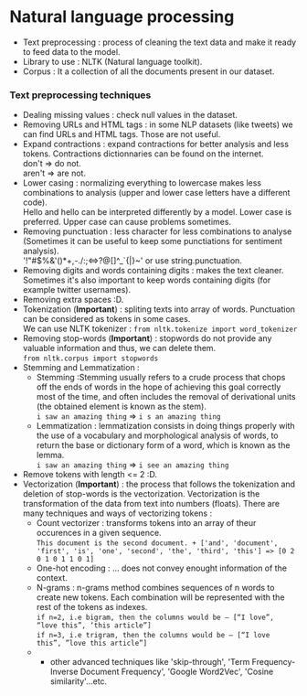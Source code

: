# Natural language processing

- Text preprocessing : process of cleaning the text data and make it ready to feed data to the model.
- Library to use : NLTK (Natural language toolkit).
- Corpus : It a collection of all the documents present in our dataset.  

### Text preprocessing techniques
- Dealing missing values : check null values in the dataset.
- Removing URLs and HTML tags : in some NLP datasets (like tweets) we can find URLs and HTML tags. Those are not useful.
- Expand contractions : expand contractions for better analysis and less tokens. Contractions dictionnaries can be found on the internet.  
  don't => do not.  
  aren't => are not.
- Lower casing : normalizing everything to lowercase makes less combinations to analysis (upper and lower case letters have a different code).  
  Hello and hello can be interpreted differently by a model.
  Lower case is preferred. Upper case can cause problems sometimes.
- Removing punctuation : less character for less combinations to analyse (Sometimes it can be useful to keep some punctiations for sentiment analysis).  
  '!"#$%&'()*+,-./:;<=>?@\[\]^_`{|}~' or use string.punctuation.
- Removing digits and words containing digits : makes the text cleaner. Sometimes it's also important to keep words containing digits (for example twitter usernames).
- Removing extra spaces :D.
- Tokenization (**Important**) : spliting texts into array of words. Punctuation can be considered as tokens in some cases.  
  We can use NLTK tokenizer : ``from nltk.tokenize import word_tokenizer``
- Removing stop-words (**Important**) : stopwords do not provide any valuable information and thus, we can delete them.  
  ``from nltk.corpus import stopwords``
- Stemming and Lemmatization :
  * Stemming :Stemming usually refers to a crude process that chops off the ends of words in the hope of achieving this goal correctly most of the time, and often includes the removal of derivational units (the obtained element is known as the stem).  
    ``i saw an amazing thing`` => ``i s an amazing thing``
  * Lemmatization : lemmatization consists in doing things properly with the use of a vocabulary and morphological analysis of words, to return the base or dictionary form of a word, which is known as the lemma.  
    ``i saw an amazing thing`` => ``i see an amazing thing``
- Remove tokens with length <= 2 :D.
- Vectorization (**Important**) : the process that follows the tokenization and deletion of stop-words is the vectorization. Vectorization is the transformation of the data from text into numbers (floats). There are many techniques and ways of vectorizing tokens :
  * Count vectorizer : transforms tokens into an array of theur occurences in a given sequence.  
    ``This document is the second document. + ['and', 'document', 'first', 'is', 'one', 'second', 'the', 'third', 'this'] => [0 2 0 1 0 1 1 0 1]``
  * One-hot encoding : ... does not convey enought information of the context.
  * N-grams : n-grams method combines sequences of n words to create new tokens. Each combination will be represented with the rest of the tokens as indexes.  
    ``if n=2, i.e bigram, then the columns would be — [“I love”, “love this”, ‘this article”]``  
    ``if n=3, i.e trigram, then the columns would be — [“I love this”, ”love this article”]``
  * + other advanced techniques like 'skip-through', 'Term Frequency-Inverse Document Frequency', 'Google Word2Vec', 'Cosine similarity'...etc.




